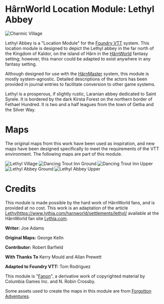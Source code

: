 # HârnWorld Location Module: Lethyl Abbey

![Charmic Village](assets/images/charmic-village.webp)

Lethyl Abbey is a "Location Module" for the [Foundry VTT](https://www.foundryvtt.com/)
system. This location module is designed to depict the Lethyl abbey in the far north of
the Kingdom of Kaldor, on the island of Hârn in the [HârnWorld](https://columbiagames.com/harnworld/)
fantasy setting; however, this manor could be adapted to exist anywhere in any fantasy
setting.

Although designed for use with the [HârnMaster](https://foundryvtt.com/packages/hm3)
system, this module is mostly system-agnostic.  Detailed descriptions of the actors
has been provided in journal entries to facilitate conversion to other game systems.

Lethyl is a prosperous, if slightly rustic, Laranian abbey dedicated to Saint Syrele.
It is bordered by the dark Kirsta Forest on the northern border of Fethael Hundred.
It is two and a half leagues from the town of Getha and the Silver Way. 

# Maps

The original maps from this work have been used as inspiration, and new maps have been
designed specifically to meet the requirements of the VTT environment.  The following
maps are part of this module.

![Lethyl Village](assets/scenes/lethyl-village.png|width=600)
![Dancing Trout Inn Ground](assets/scenes/Dancing-Trout-Inn-Ground.webp|width=600)
![Dancing Trout Inn Upper](assets/scenes/Dancing-Trout-Inn-Upper.webp|width=600)
![Lethyl Abbey Ground](assets/scenes/Lethyl-Abbey-Ground.webp|width=600)
![Lethyl Abbey Upper](assets/scenes/Lethyl-Abbey-Upper.webp|width=600)

# Credits

This module is made possible by the hard work of HârnWorld fans,
and is provided at no cost. This work is an adaptation of the article
[Lethyl]()https://www.lythia.com/harnworld/settlements/lethyl/ available
at the HârnWorld fan site [Lythia.com](https://www.lythia.com/).

**Writer:** Joe Adams

**Original Maps:** George Kelln

**Contributor:** Robert Barfield

**With Thanks To** Kerry Mould and Allan Prewett

**Adapted to Foundry VTT:** Tom Rodriguez

This module is "[Fanon](https://www.lythia.com/about/publishing-fan-written-material/)",
a derivative work of copyrighted material by Columbia Games Inc. and N. Robin Crossby.

Some assets used to create the maps in this module are from
[Forgotton Adventures](https://www.forgotten-adventures.net/).
